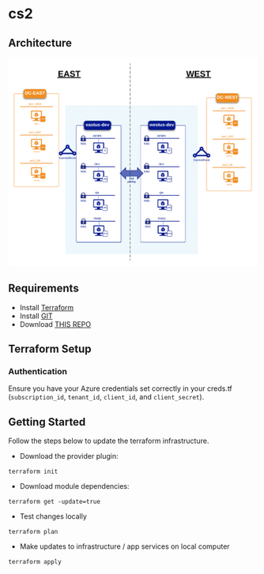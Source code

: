 # cs2

## Architecture
<img alt="Terraform" src="https://github.com/bgree13/dc-poc/blob/master/terraform/app/cs2/arch_diagram.png" width="600px">

## Requirements

- Install [Terraform]
- Install [GIT]
- Download [THIS REPO]

[Terraform]: https://www.terraform.io/downloads.html
[GIT]: https://git-scm.com/downloads
[THIS REPO]: https://github.com/bgree13/dc-poc.git

## Terraform Setup

### Authentication

Ensure you have your Azure credentials set correctly in your creds.tf (`subscription_id`, `tenant_id`, `client_id`, and `client_secret`).

## Getting Started

Follow the steps below to update the terraform infrastructure.


- Download the provider plugin:

```
terraform init
```

- Download module dependencies:

```
terraform get -update=true
```

- Test changes locally

```
terraform plan
```

- Make updates to infrastructure / app services on local computer

```
terraform apply
```
